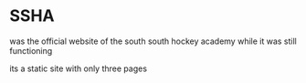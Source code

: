 # SSHA
was the official website of the south south 
hockey academy while it was still functioning

its a static site with only three pages 